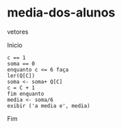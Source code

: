 # media-dos-alunos
vetores

Inicio

    c == 1
    soma == 0
    enquanto c <= 6 faça
    ler(Q[C])
    soma <- soma+ Q[C]
    c = C + 1
    fim enquanto
    media <- soma/6
    exibir ('a media e', media)

Fim
